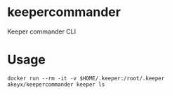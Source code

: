 # keepercommander
Keeper commander CLI

# Usage
```
docker run --rm -it -v $HOME/.keeper:/root/.keeper akeyx/keepercommander keeper ls
```


